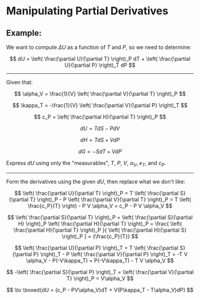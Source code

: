 # Manipulating Partial Derivatives

## Example:

We want to compute $\Delta U$ as a function of $T$ and $P$, so we need to determine:

$$
dU = \left( \frac{\partial U}{\partial T} \right)_P dT + \left( \frac{\partial U}{\partial P} \right)_T dP
$$

***

Given that:

$$
\alpha_V = \frac{1}{V} \left( \frac{\partial V}{\partial T} \right)_P
$$

$$
\kappa_T = -\frac{1}{V} \left( \frac{\partial V}{\partial P} \right)_T
$$

$$
c_P = \left( \frac{\partial H}{\partial T} \right)_P
$$

$$
dU = T dS - P dV
$$

$$
dH = T dS + V dP
$$

$$
dG = -S dT + V dP
$$

Express $dU$ using only the "measurables", $T$, $P$, $V$, $\alpha_V$, $\kappa_T$, and $c_P$.

***

Form the derivatives using the given $dU$, then replace what we don't like:

$$
\left( \frac{\partial U}{\partial T} \right)_P = T \left( \frac{\partial S}{\partial T} \right)_P - P \left( \frac{\partial V}{\partial T} \right)_P 
= T \left( \frac{c_P}{T} \right) - P V \alpha_V = c_P - P V \alpha_V
$$

$$
\left( \frac{\partial S}{\partial T} \right)_P 
= \left( \frac{\partial S}{\partial H} \right)_P \left( \frac{\partial H}{\partial T} \right)_P 
= \frac{ \left( \frac{\partial H}{\partial T} \right)_P }{ \left( \frac{\partial H}{\partial S} \right)_P } = {\frac{c_P}{T}}
$$

$$
\left( \frac{\partial U}{\partial P} \right)_T = T \left( \frac{\partial S}{\partial P} \right)_T - P \left( \frac{\partial V}{\partial P} \right)_T 
=  -T V \alpha_V - P(-V\kappa_T) = P(-V\kappa_T)  - T V \alpha_V
$$

$$
-\left( \frac{\partial S}{\partial P} \right)_T = \left( \frac{\partial V}{\partial T} \right)_P = V\alpha_V
$$

$$
\to \boxed{dU = (c_P - PV\alpha_V)dT + V(P\kappa_T - T\alpha_V)dP}
$$
